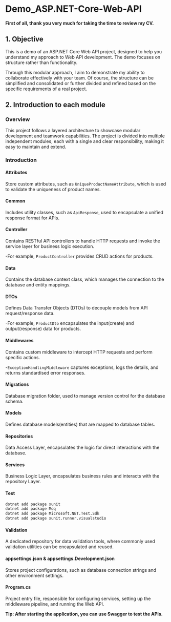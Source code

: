 # Demo_ASP.NET-Core-Web-API



**First of all, thank you very much for taking the time to review my CV.**



## 1. Objective

This is a demo of an ASP.NET Core Web API project, designed to help you understand my approach to Web API development. The demo focuses on structure rather than functionality. 

Through this modular approach, I aim to demonstrate my ability to collaborate effectively with your team. Of course, the structure can be simplified and consolidated or further divided and refined based on the specific requirements of a real project.



## 2. Introduction to each module

### Overview

This project follows a layered architecture to showcase modular development and teamwork capabilities. The project is divided into multiple independent modules, each with a single and clear responsibility, making it easy to maintain and extend.

### Introduction

#### Attributes

Store custom attributes, such as `UniqueProductNameAttribute`, which is used to validate the uniqueness of product names.

#### Common

Includes utility classes, such as `ApiResponse`, used to encapsulate a unified response format for APIs.

#### Controller

Contains RESTful API controllers to handle HTTP requests and invoke the service layer for business logic execution.

-For example, `ProductController` provides CRUD actions for products.

#### Data

Contains the database context class, which manages the connection to the database and entity mappings.

#### DTOs

Defines Data Transfer Objects (DTOs) to decouple models from API request/response data.

-For example, `ProductDto` encapsulates the input(create) and output(response) data for products.

#### Middlewares

Contains custom middleware to intercept HTTP requests and perform specific actions.

-`ExceptionHandlingMiddleware` captures exceptions, logs the details, and returns standardised error responses.

#### Migrations

Database migration folder, used to manage version control for the database schema.

#### Models

Defines database models(entities) that are mapped to database tables.

#### Repositories

Data Access Layer, encapsulates the logic for direct interactions with the database.

#### Services

Business Logic Layer, encapsulates business rules and interacts with the repository Layer.

#### Test

```bash
dotnet add package xunit
dotnet add package Moq
dotnet add package Microsoft.NET.Test.Sdk
dotnet add package xunit.runner.visualstudio
```



#### Validation

A dedicated repository for data validation tools, where commonly used validation utilities can be encapsulated and reused.

#### appsettings.json & appsettings.Development.json

Stores project configurations, such as database connection strings and other environment settings.

#### Program.cs

Project entry file, responsible for configuring services, setting up the middleware pipeline, and running the Web API.



**Tip: After starting the application, you can use Swagger to test the APIs.**